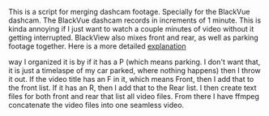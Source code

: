 This is a script for merging dashcam footage. Specially for the BlackVue dashcam. The BlackVue dashcam records in increments of 1 minute. This is kinda annoying if I just want to watch a couple minutes of video without it getting interrupted. BlackView also mixes front and rear, as well as parking footage together. Here is a more detailed [explanation](https://helpcenter.blackvue.com/hc/en-us/articles/360055596392-What-types-of-recording-or-file-does-the-BlackVue-camera-create-)

 way I organized it is by if it has a P (which means parking. I don't want that, it is just a timelaspe of my car parked, where nothing happens) then I throw it out. If the video title has an F in it, which means Front, then I add that to the front list. If it has an R, then I add that to the Rear list. I then create text files for both front and rear that list all video files. From there I have ffmpeg concatenate the video files into one seamless video.